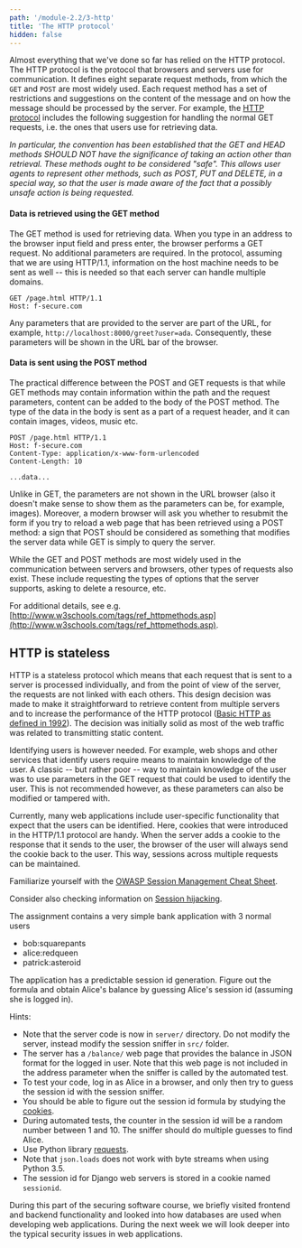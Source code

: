 ```yaml
---
path: '/module-2.2/3-http'
title: 'The HTTP protocol'
hidden: false
---
```



Almost everything that we've done so far has relied on the HTTP protocol. The
HTTP protocol is the protocol that browsers and servers use for communication.
It defines eight separate request methods, from which the `GET` and `POST` are
most widely used. Each request method has a set of restrictions and suggestions
on the content of the message and on how the message should be processed by the
server. For example, the [HTTP protocol](https://www.w3.org/Protocols/rfc2616/rfc2616-sec9.html)
includes the following suggestion for handling the normal GET requests, i.e.
the ones that users use for retrieving data.

_In particular, the convention has been established that the GET and HEAD
methods SHOULD NOT have the significance of taking an action other than
retrieval. These methods ought to be considered "safe". This allows user agents
to represent other methods, such as POST, PUT and DELETE, in a special way, so
that the user is made aware of the fact that a possibly unsafe action is being
requested._

#### Data is retrieved using the GET method

The GET method is used for retrieving data. When you type in an address to the
browser input field and press enter, the browser performs a GET request. No
additional parameters are required. In the protocol, assuming that we are using
HTTP/1.1, information on the host machine needs to be sent as well -- this is
needed so that each server can handle multiple domains.

```HTTP
GET /page.html HTTP/1.1
Host: f-secure.com

```

Any parameters that are provided to the server are part of the URL, for
example, `http://localhost:8000/greet?user=ada`.  Consequently, these
parameters will be shown in the URL bar of the browser.



#### Data is sent using the POST method

The practical difference between the POST and GET requests is that while GET
methods may contain information within the path and the request parameters,
content can be added to the body of the POST method. The type of the data in
the body is sent as a part of a request header, and it can contain images,
videos, music etc.

```HTTP
POST /page.html HTTP/1.1
Host: f-secure.com
Content-Type: application/x-www-form-urlencoded
Content-Length: 10

...data...
```

Unlike in GET, the parameters are not shown in the URL browser (also it doesn't make sense
to show them as the parameters can be, for example, images). Moreover, a modern browser
will ask you whether to resubmit the form if you try to reload a web page that has been
retrieved using a POST method: a sign that POST should be considered as something that modifies
the server data while GET is simply to query the server. 

<text-box variant=emph name="Other request methods">

While the GET and POST methods are most widely used in the communication
between servers and browsers, other types of requests also exist. These include
requesting the types of options that the server supports, asking to delete a
resource, etc.

For additional details, see e.g.
[http://www.w3schools.com/tags/ref_httpmethods.asp](http://www.w3schools.com/tags/ref_httpmethods.asp).

</text-box>


## HTTP is stateless

HTTP is a stateless protocol which means that each request that is sent to a
server is processed individually, and from the point of view of the server, the
requests are not linked with each others. This design decision was made to make
it straightforward to retrieve content from multiple servers and to increase
the performance of the HTTP protocol ([Basic HTTP as defined in
1992](https://www.w3.org/Protocols/HTTP/HTTP2.html)). The decision was
initially solid as most of the web traffic was related to transmitting static
content.

Identifying users is however needed. For example, web shops and other services
that identify users require means to maintain knowledge of the user. A classic
-- but rather poor -- way to maintain knowledge of the user was to use
parameters in the GET request that could be used to identify the user. This is
not recommended however, as these parameters can also be modified or tampered
with.

Currently, many web applications include user-specific functionality that
expect that the users can be identified. Here, cookies that were introduced in
the HTTP/1.1 protocol are handy. When the server adds a cookie to the response
that it sends to the user, the browser of the user will always send the cookie
back to the user. This way, sessions across multiple requests can be
maintained.

<text-box variant=emph name="Session Management Cheat Sheet">

Familiarize yourself with the [OWASP Session Management Cheat
Sheet](https://cheatsheetseries.owasp.org/cheatsheets/Session_Management_Cheat_Sheet.html). 

Consider also checking information on [Session hijacking](https://en.wikipedia.org/wiki/Session_hijacking).

</text-box>



<programming-exercise name="Bank heist" tmcname="part2-13.sessionhijack">

The assignment contains a very simple bank application with 3 normal users

* bob:squarepants
* alice:redqueen
* patrick:asteroid

The application has a predictable session id generation.
Figure out the formula and obtain Alice's balance by guessing Alice's session id (assuming she is logged in).

Hints:
* Note that the server code is now in `server/` directory. Do not modify the server, instead modify the session sniffer in `src/` folder.
* The server has a `/balance/` web page that provides the balance in JSON format for the logged in user. Note that this web page is not included in the
address parameter when the sniffer is called by the automated test.
* To test your code, log in as Alice in a browser, and only then try to guess the session id with the session sniffer.
* You should be able to figure out the session id formula by studying the [cookies](https://developers.google.com/web/tools/chrome-devtools/storage/cookies).
* During automated tests, the counter in the session id will be a random number between 1 and 10. The sniffer should do multiple guesses to find Alice.
* Use Python library [requests](https://www.w3schools.com/python/ref_requests_get.asp).
* Note that `json.loads` does not work with byte streams when using Python 3.5. 
* The session id for Django web servers is stored in a cookie named `sessionid`.


</programming-exercise>


During this part of the securing software course, we briefly visited frontend
and backend functionality and looked into how databases are used when
developing web applications. During the next week we will look deeper into the
typical security issues in web applications.
